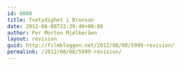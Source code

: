 ```yaml
---
id: 6000
title: Tvetydighet i Bronson
date: 2012-08-08T22:39:40+00:00
author: Per Morten Mjølkeråen
layout: revision
guid: http://filmbloggen.net/2012/08/08/5999-revision/
permalink: /2012/08/08/5999-revision/
---
```

